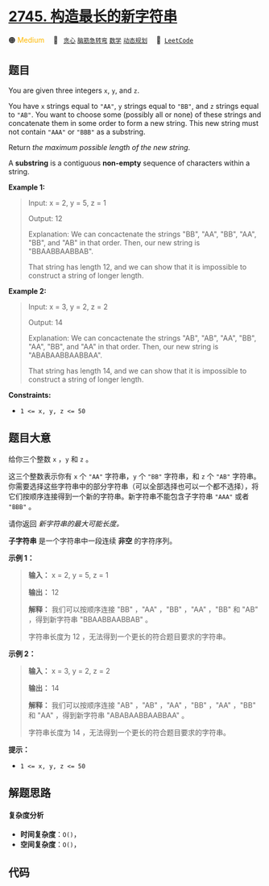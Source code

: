 # [2745. 构造最长的新字符串](https://leetcode.com/problems/construct-the-longest-new-string)

🟠 <font color=#ffb800>Medium</font>&emsp; 🔖&ensp; [`贪心`](/leetcode-js/outline/tag/greedy.md) [`脑筋急转弯`](/leetcode-js/outline/tag/brainteaser.md) [`数学`](/leetcode-js/outline/tag/math.md) [`动态规划`](/leetcode-js/outline/tag/dynamic-programming.md)&emsp; 🔗&ensp;[`LeetCode`](https://leetcode.com/problems/construct-the-longest-new-string)

## 题目

You are given three integers `x`, `y`, and `z`.

You have `x` strings equal to `"AA"`, `y` strings equal to `"BB"`, and `z`
strings equal to `"AB"`. You want to choose some (possibly all or none) of
these strings and concatenate them in some order to form a new string. This
new string must not contain `"AAA"` or `"BBB"` as a substring.

Return _the maximum possible length of the new string_.

A **substring** is a contiguous **non-empty** sequence of characters within a
string.



**Example 1:**

> Input: x = 2, y = 5, z = 1
> 
> Output: 12
> 
> Explanation: We can concactenate the strings "BB", "AA", "BB", "AA", "BB", and "AB" in that order. Then, our new string is "BBAABBAABBAB". 
> 
> That string has length 12, and we can show that it is impossible to construct a string of longer length.

**Example 2:**

> Input: x = 3, y = 2, z = 2
> 
> Output: 14
> 
> Explanation: We can concactenate the strings "AB", "AB", "AA", "BB", "AA", "BB", and "AA" in that order. Then, our new string is "ABABAABBAABBAA". 
> 
> That string has length 14, and we can show that it is impossible to construct a string of longer length.

**Constraints:**

  * `1 <= x, y, z <= 50`


## 题目大意

给你三个整数 `x` ，`y` 和 `z` 。

这三个整数表示你有 `x` 个 `"AA"` 字符串，`y` 个 `"BB"` 字符串，和 `z` 个 `"AB"`
字符串。你需要选择这些字符串中的部分字符串（可以全部选择也可以一个都不选择），将它们按顺序连接得到一个新的字符串。新字符串不能包含子字符串 `"AAA"`
或者 `"BBB"` 。

请你返回 _新字符串的最大可能长度。_

**子字符串**  是一个字符串中一段连续 **非空**  的字符序列。



**示例 1：**

> 
> 
> 
> 
> 
> **输入：** x = 2, y = 5, z = 1
> 
> **输出：** 12
> 
> **解释：** 我们可以按顺序连接 "BB" ，"AA" ，"BB" ，"AA" ，"BB" 和 "AB" ，得到新字符串 "BBAABBAABBAB" 。
> 
> 字符串长度为 12 ，无法得到一个更长的符合题目要求的字符串。
> 
> 

**示例 2：**

> 
> 
> 
> 
> 
> **输入：** x = 3, y = 2, z = 2
> 
> **输出：** 14
> 
> **解释：** 我们可以按顺序连接 "AB" ，"AB" ，"AA" ，"BB" ，"AA" ，"BB" 和 "AA" ，得到新字符串 "ABABAABBAABBAA" 。
> 
> 字符串长度为 14 ，无法得到一个更长的符合题目要求的字符串。
> 
> 



**提示：**

  * `1 <= x, y, z <= 50`


## 解题思路

#### 复杂度分析

- **时间复杂度**：`O()`，
- **空间复杂度**：`O()`，

## 代码

```javascript

```